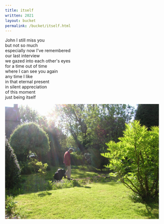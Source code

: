 ```yaml
---
title: itself
written: 2021
layout: bucket
permalink: /bucket/itself.html
---
```


John I still miss you  
but not so much  
especially now I've remembered  
our last interview  
we gazed into each other's eyes  
for a time out of time  
where I can see you again  
any time I like  
in that eternal present  
in silent appreciation  
of this moment  
just being itself


![John leaving](/assets/images/chan/JohnLeaving.jpg "John leaving for China")

